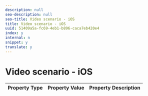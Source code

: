 ```yaml
---
description: null
seo-description: null
seo-title: Video scenario - iOS
title: Video scenario - iOS
uuid: 51409a5a-fc69-4eb1-b896-caca7eb420e4
index: y
internal: n
snippet: y
translate: y
---
```


# Video scenario - iOS



| Property Type |Property Value |Property Description |
|---|---|---|

